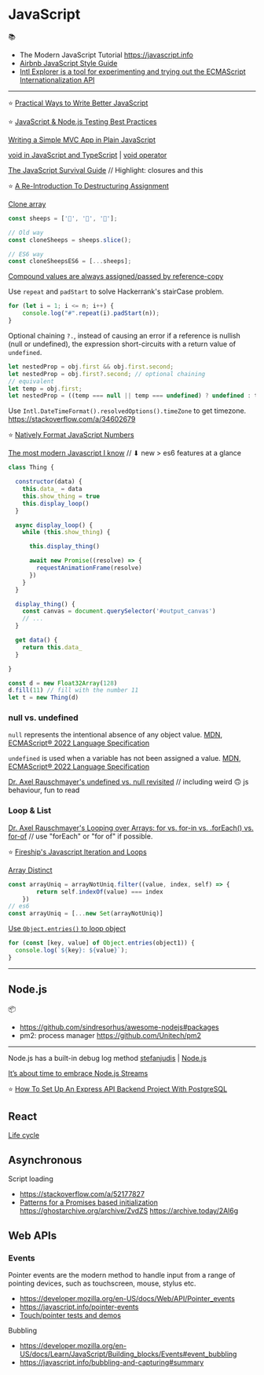 # JavaScript

📚
 * The Modern JavaScript Tutorial https://javascript.info
 * [Airbnb JavaScript Style Guide](https://github.com/airbnb/javascript)
 * [Intl Explorer is a tool for experimenting and trying out the ECMAScript Internationalization API](https://www.intl-explorer.com/)

---

⭐️ [Practical Ways to Write Better JavaScript](https://dev.to/taillogs/practical-ways-to-write-better-javascript-26d4)

⭐️ [JavaScript & Node.js Testing Best Practices](https://github.com/goldbergyoni/javascript-testing-best-practices)

[Writing a Simple MVC App in Plain JavaScript](https://www.taniarascia.com/javascript-mvc-todo-app/)

[void in JavaScript and TypeScript](https://fettblog.eu/void-in-javascript-and-typescript/) | [void operator
](https://developer.mozilla.org/en-US/docs/Web/JavaScript/Reference/Operators/void)

[The JavaScript Survival Guide](https://www.youtube.com/watch?v=9emXNzqCKyg)
// Highlight: closures and this

⭐️ [A Re-Introduction To Destructuring Assignment](https://www.smashingmagazine.com/2019/09/reintroduction-destructuring-assignment/)

[Clone array](https://www.samanthaming.com/tidbits/35-es6-way-to-clone-an-array)
```javascript
const sheeps = ['🐑', '🐑', '🐑'];

// Old way
const cloneSheeps = sheeps.slice();

// ES6 way
const cloneSheepsES6 = [...sheeps];
```

[Compound values are always assigned/passed by reference-copy](https://stackoverflow.com/a/34522073)

Use `repeat` and `padStart` to solve Hackerrank's stairCase problem.
```javascript
for (let i = 1; i <= n; i++) {
    console.log("#".repeat(i).padStart(n));
}
````

Optional chaining `?.`, instead of causing an error if a reference is nullish (null or undefined), the expression short-circuits with a return value of `undefined`.
```javascript
let nestedProp = obj.first && obj.first.second;
let nestedProp = obj.first?.second; // optional chaining
// equivalent
let temp = obj.first;
let nestedProp = ((temp === null || temp === undefined) ? undefined : temp.second);
```

Use `Intl.DateTimeFormat().resolvedOptions().timeZone` to get timezone. https://stackoverflow.com/a/34602679

⭐️ [Natively Format JavaScript Numbers](https://elijahmanor.com/blog/format-js-numbers)

[The most modern Javascript I know](https://jott.live/markdown/new_js) // ⬇ new > es6 features at a glance
```js
class Thing {

  constructor(data) {
    this.data_ = data
    this.show_thing = true
    this.display_loop()
  }

  async display_loop() {
    while (this.show_thing) {

      this.display_thing()

      await new Promise((resolve) => {
        requestAnimationFrame(resolve)
      })
    }
  }

  display_thing() {
    const canvas = document.querySelector('#output_canvas')
    // ...
  }

  get data() {
    return this.data_
  }

}

const d = new Float32Array(128)
d.fill(11) // fill with the number 11
let t = new Thing(d)
```

### null vs. undefined

`null` represents the intentional absence of any object value. [MDN](https://developer.mozilla.org/en-US/docs/Web/JavaScript/Reference/Global_Objects/null), [ECMAScript® 2022 Language Specification](https://tc39.es/ecma262/#sec-null-value)

`undefined` is used when a variable has not been assigned a value. [MDN](https://developer.mozilla.org/en-US/docs/Web/JavaScript/Reference/Global_Objects/undefined), [ECMAScript® 2022 Language Specification](https://tc39.es/ecma262/#sec-undefined-value)

[Dr. Axel Rauschmayer's undefined vs. null revisited](https://2ality.com/2021/01/undefined-null-revisited.html) // including weird 🙃 js behaviour, fun to read

### Loop & List

[Dr. Axel Rauschmayer's Looping over Arrays: for vs. for-in vs. .forEach() vs. for-of](https://2ality.com/2021/01/looping-over-arrays.html) // use "forEach" or "for of" if possible.

⭐️ [Fireship's Javascript Iteration and Loops](https://fireship.io/snippets/javascript-loops-pro-tips/)

[Array Distinct](https://codeburst.io/javascript-array-distinct-5edc93501dc4)
```javascript
const arrayUniq = arrayNotUniq.filter((value, index, self) => {
        return self.indexOf(value) === index
    })
// es6
const arrayUniq = [...new Set(arrayNotUniq)]
```

[Use `Object.entries()` to loop object](https://developer.mozilla.org/en-US/docs/Web/JavaScript/Reference/Global_Objects/Object/entries)
```javascript
for (const [key, value] of Object.entries(object1)) {
  console.log(`${key}: ${value}`);
}
```

---

## Node.js

📦
 - https://github.com/sindresorhus/awesome-nodejs#packages
 - pm2: process manager https://github.com/Unitech/pm2

---

Node.js has a built-in debug log method [stefanjudis](https://www.stefanjudis.com/today-i-learned/node-js-has-a-built-in-debug-method/) | [Node.js](https://nodejs.org/api/util.html#util_util_debuglog_section)

[It’s about time to embrace Node.js Streams](https://slides.com/lucianomammino/its-about-time-to-embrace-streams-node-manchjs)

⭐️ [How To Set Up An Express API Backend Project With PostgreSQL](https://www.smashingmagazine.com/2020/04/express-api-backend-project-postgresql/)
## React

[Life cycle](https://busypeoples.github.io/post/react-component-lifecycle/)

## Asynchronous

Script loading
- https://stackoverflow.com/a/52177827
- [Patterns for a Promises based initialization](https://jeremenichelli.io/2016/04/patterns-for-a-promise-based-initialization/) https://ghostarchive.org/archive/ZvdZS https://archive.today/2Al6g

## Web APIs

### Events

Pointer events are the modern method to handle input from a range of pointing devices, such as touchscreen, mouse, stylus etc.
- https://developer.mozilla.org/en-US/docs/Web/API/Pointer_events
- https://javascript.info/pointer-events
- [Touch/pointer tests and demos](https://patrickhlauke.github.io/touch/)

Bubbling
- https://developer.mozilla.org/en-US/docs/Learn/JavaScript/Building_blocks/Events#event_bubbling
- https://javascript.info/bubbling-and-capturing#summary
